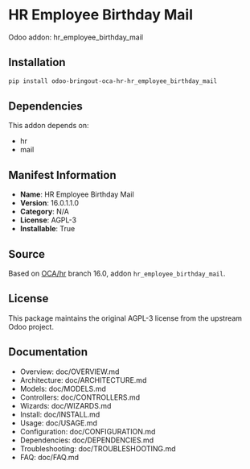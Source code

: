 # HR Employee Birthday Mail

Odoo addon: hr_employee_birthday_mail

## Installation

```bash
pip install odoo-bringout-oca-hr-hr_employee_birthday_mail
```

## Dependencies

This addon depends on:
- hr
- mail

## Manifest Information

- **Name**: HR Employee Birthday Mail
- **Version**: 16.0.1.1.0
- **Category**: N/A
- **License**: AGPL-3
- **Installable**: True

## Source

Based on [OCA/hr](https://github.com/OCA/hr) branch 16.0, addon `hr_employee_birthday_mail`.

## License

This package maintains the original AGPL-3 license from the upstream Odoo project.

## Documentation

- Overview: doc/OVERVIEW.md
- Architecture: doc/ARCHITECTURE.md
- Models: doc/MODELS.md
- Controllers: doc/CONTROLLERS.md
- Wizards: doc/WIZARDS.md
- Install: doc/INSTALL.md
- Usage: doc/USAGE.md
- Configuration: doc/CONFIGURATION.md
- Dependencies: doc/DEPENDENCIES.md
- Troubleshooting: doc/TROUBLESHOOTING.md
- FAQ: doc/FAQ.md
